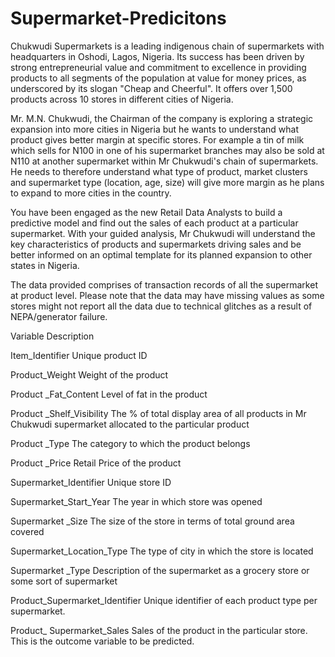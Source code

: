 # Supermarket-Predicitons

Chukwudi Supermarkets is a leading indigenous chain of supermarkets with headquarters in Oshodi, Lagos, Nigeria. Its success has been driven by strong entrepreneurial value and commitment to excellence in providing products to all segments of the population at value for money prices, as underscored by its slogan "Cheap and Cheerful". It offers over 1,500 products across 10 stores in different cities of Nigeria.

Mr. M.N. Chukwudi, the Chairman of the company is exploring a strategic expansion into more cities in Nigeria but he wants to understand what product gives better margin at specific stores. For example a tin of milk which sells for N100 in one of his supermarket branches may also be sold at N110 at another supermarket within Mr Chukwudi's chain of supermarkets. He needs to therefore understand what type of product, market clusters and supermarket type (location, age, size) will give more margin as he plans to expand to more cities in the country.

You have been engaged as the new Retail Data Analysts to build a predictive model and find out the sales of each product at a particular supermarket. With your guided analysis, Mr Chukwudi will understand the key characteristics of products and supermarkets driving sales and be better informed on an optimal template for its planned expansion to other states in Nigeria.

The data provided comprises of transaction records of all the supermarket at product level. Please note that the data may have missing values as some stores might not report all the data due to technical glitches as a result of NEPA/generator failure.

Variable Description

Item_Identifier Unique product ID

Product_Weight Weight of the product

Product _Fat_Content Level of fat in the product

Product _Shelf_Visibility The % of total display area of all products in Mr Chukwudi supermarket allocated to the particular product

Product _Type The category to which the product belongs

Product _Price Retail Price of the product

Supermarket_Identifier Unique store ID

Supermarket_Start_Year The year in which store was opened

Supermarket _Size The size of the store in terms of total ground area covered

Supermarket_Location_Type The type of city in which the store is located

Supermarket _Type Description of the supermarket as a grocery store or some sort of supermarket

Product_Supermarket_Identifier Unique identifier of each product type per supermarket.

Product_ Supermarket_Sales Sales of the product in the particular store. This is the outcome variable to be predicted.
